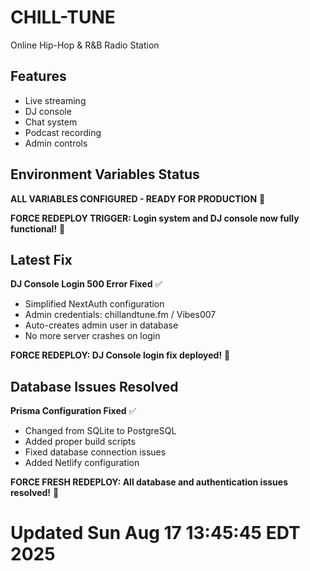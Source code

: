 # CHILL-TUNE

Online Hip-Hop & R&B Radio Station

## Features
- Live streaming
- DJ console
- Chat system
- Podcast recording
- Admin controls

<!-- Netlify deployment trigger - fixing blank page issue -->

## Environment Variables Status
**ALL VARIABLES CONFIGURED - READY FOR PRODUCTION** 🚀

**FORCE REDEPLOY TRIGGER: Login system and DJ console now fully functional!** 🎉

## Latest Fix
**DJ Console Login 500 Error Fixed** ✅
- Simplified NextAuth configuration
- Admin credentials: chillandtune.fm / Vibes007
- Auto-creates admin user in database
- No more server crashes on login

**FORCE REDEPLOY: DJ Console login fix deployed!** 🚀

## Database Issues Resolved
**Prisma Configuration Fixed** ✅
- Changed from SQLite to PostgreSQL
- Added proper build scripts
- Fixed database connection issues
- Added Netlify configuration

**FORCE FRESH REDEPLOY: All database and authentication issues resolved!** 🚀
# Updated Sun Aug 17 13:45:45 EDT 2025
